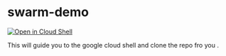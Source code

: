 # swarm-demo

<a  href="https://console.cloud.google.com/cloudshell/open?git_repo=https://github.com/pradhans0906/swarm-demo.git&tutorial=README.md">
    <img alt="Open in Cloud Shell" src="http://gstatic.com/cloudssh/images/open-btn.png">
</a>

This will guide you to the google cloud shell and clone the repo fro you .
